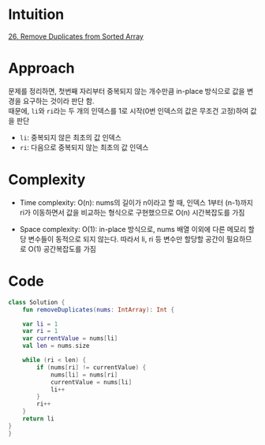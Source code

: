 # Intuition
[26. Remove Duplicates from Sorted Array](https://leetcode.com/problems/remove-duplicates-from-sorted-array/description/)

# Approach
문제를 정리하면, 첫번째 자리부터 중복되지 않는 개수만큼 in-place 방식으로 값을 변경을 요구하는 것이라 판단 함.  
때문에, `li`와 `ri`라는 두 개의 인덱스를 1로 시작(0번 인덱스의 값은 무조건 고정)하여 값을 판단
   

- `li`: 중복되지 않은 최초의 값 인덱스
- `ri`: 다음으로 중복되지 않는 최초의 값 인덱스

# Complexity
- Time complexity:
O(n): nums의 길이가 n이라고 할 때, 인덱스 1부터 (n-1)까지 ri가 이동하면서 값을 비교하는 형식으로 구현했으므로 O(n) 시간복잡도를 가짐

- Space complexity:
O(1): in-place 방식으로, nums 배열 이외에 다른 메모리 할당 변수들이 동적으로 되지 않는다. 따라서 li, ri 등 변수만 할당할 공간이 필요하므로 O(1) 공간복잡도를 가짐

# Code
```kotlin []
class Solution {
    fun removeDuplicates(nums: IntArray): Int {

    var li = 1
    var ri = 1
    var currentValue = nums[li]
    val len = nums.size

    while (ri < len) {
        if (nums[ri] != currentValue) {
            nums[li] = nums[ri]
            currentValue = nums[li]
            li++
        }
        ri++
    }
    return li
}
}
```
